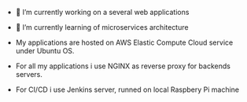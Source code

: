 - 🔭 I’m currently working on a several web applications
- 🌱 I’m currently learning of microservices architecture

- My applications are hosted on AWS Elastic Compute Cloud service under Ubuntu OS.
- For all my applications i use NGINX as reverse proxy for backends servers.
- For CI/CD i use Jenkins server, runned on local Raspbery Pi machine

<!--
**enumerable-entity/enumerable-entity** is a ✨ _special_ ✨ repository because its `README.md` (this file) appears on your GitHub profile.
-->
